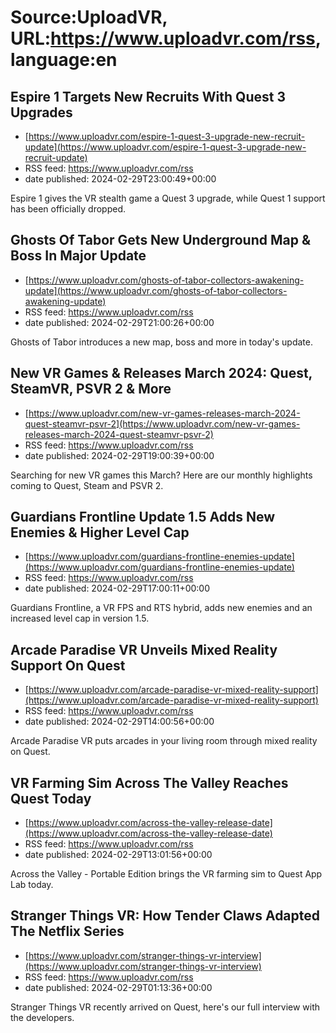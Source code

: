 # Source:UploadVR, URL:https://www.uploadvr.com/rss, language:en

## Espire 1 Targets New Recruits With Quest 3 Upgrades
 - [https://www.uploadvr.com/espire-1-quest-3-upgrade-new-recruit-update](https://www.uploadvr.com/espire-1-quest-3-upgrade-new-recruit-update)
 - RSS feed: https://www.uploadvr.com/rss
 - date published: 2024-02-29T23:00:49+00:00

Espire 1 gives the VR stealth game a Quest 3 upgrade, while Quest 1 support has been officially dropped.

## Ghosts Of Tabor Gets New Underground Map &amp; Boss In Major Update
 - [https://www.uploadvr.com/ghosts-of-tabor-collectors-awakening-update](https://www.uploadvr.com/ghosts-of-tabor-collectors-awakening-update)
 - RSS feed: https://www.uploadvr.com/rss
 - date published: 2024-02-29T21:00:26+00:00

Ghosts of Tabor introduces a new map, boss and more in today's update.

## New VR Games &amp; Releases March 2024: Quest, SteamVR, PSVR 2 &amp; More
 - [https://www.uploadvr.com/new-vr-games-releases-march-2024-quest-steamvr-psvr-2](https://www.uploadvr.com/new-vr-games-releases-march-2024-quest-steamvr-psvr-2)
 - RSS feed: https://www.uploadvr.com/rss
 - date published: 2024-02-29T19:00:39+00:00

Searching for new VR games this March? Here are our monthly highlights coming to Quest, Steam and PSVR 2.

## Guardians Frontline Update 1.5 Adds New Enemies &amp; Higher Level Cap
 - [https://www.uploadvr.com/guardians-frontline-enemies-update](https://www.uploadvr.com/guardians-frontline-enemies-update)
 - RSS feed: https://www.uploadvr.com/rss
 - date published: 2024-02-29T17:00:11+00:00

Guardians Frontline, a VR FPS and RTS hybrid, adds new enemies and an increased level cap in version 1.5.

## Arcade Paradise VR Unveils Mixed Reality Support On Quest
 - [https://www.uploadvr.com/arcade-paradise-vr-mixed-reality-support](https://www.uploadvr.com/arcade-paradise-vr-mixed-reality-support)
 - RSS feed: https://www.uploadvr.com/rss
 - date published: 2024-02-29T14:00:56+00:00

Arcade Paradise VR puts arcades in your living room through mixed reality on Quest.

## VR Farming Sim Across The Valley Reaches Quest Today
 - [https://www.uploadvr.com/across-the-valley-release-date](https://www.uploadvr.com/across-the-valley-release-date)
 - RSS feed: https://www.uploadvr.com/rss
 - date published: 2024-02-29T13:01:56+00:00

Across the Valley - Portable Edition brings the VR farming sim to Quest App Lab today.

## Stranger Things VR: How Tender Claws Adapted The Netflix Series
 - [https://www.uploadvr.com/stranger-things-vr-interview](https://www.uploadvr.com/stranger-things-vr-interview)
 - RSS feed: https://www.uploadvr.com/rss
 - date published: 2024-02-29T01:13:36+00:00

Stranger Things VR recently arrived on Quest, here's our full interview with the developers.

